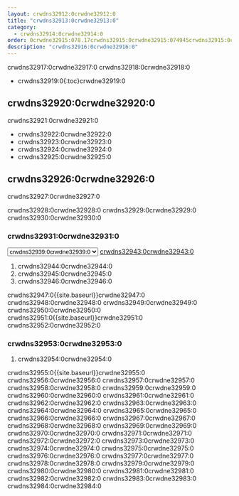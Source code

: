 ```yaml
---
layout: crwdns32912:0crwdne32912:0
title: "crwdns32913:0crwdne32913:0"
category:
  - crwdns32914:0crwdne32914:0
order: 0crwdne32915:078.17crwdns32915:0crwdne32915:074945crwdns32915:0crwdne32915:0
description: "crwdns32916:0crwdne32916:0"
---
```

crwdns32917:0crwdne32917:0 crwdns32918:0crwdne32918:0

- crwdns32919:0{:toc}crwdne32919:0

## crwdns32920:0crwdne32920:0

crwdns32921:0crwdne32921:0

- crwdns32922:0crwdne32922:0
- crwdns32923:0crwdne32923:0
- crwdns32924:0crwdne32924:0
- crwdns32925:0crwdne32925:0

## crwdns32926:0crwdne32926:0

crwdns32927:0crwdne32927:0

crwdns32928:0crwdne32928:0 crwdns32929:0crwdne32929:0 crwdns32930:0crwdne32930:0

### crwdns32931:0crwdne32931:0

<script>
  var amiIds = {
  "ap-northeast-1": "ami-32e6d455",
  "ap-northeast-2": "ami-2cef3242",
  "ap-southeast-1": "ami-7f22a71c",
  "ap-southeast-2": "ami-21111b42",
  "eu-central-1": "ami-7a2ef015",
  "eu-west-1": "ami-ac1a14ca",
  "sa-east-1": "ami-70026d1c",
  "us-east-1": "ami-cb6f1add",
  "us-east-2": "ami-57c7e032",
  "us-west-1": "ami-4fc8ee2f",
  "us-west-2": "ami-c24a2fa2"
  };

  var amiUpdateSelect = function() {
    var s = document.getElementById("ami-select");
    var region = s.options[s.selectedIndex].value;
    document.getElementById("ami-go").href = "https://console.aws.amazon.com/ec2/v2/home?region=" + region + "#LaunchInstanceWizard:ami=" + amiIds[region];
  };
  </script>

<select id="ami-select" onchange="amiUpdateSelect()"> <option value="ap-northeast-1">crwdns32932:0crwdne32932:0</option> <option value="ap-northeast-2">crwdns32933:0crwdne32933:0</option> <option value="ap-southeast-1">crwdns32934:0crwdne32934:0</option> <option value="ap-southeast-2">crwdns32935:0crwdne32935:0</option> <option value="eu-central-1">crwdns32936:0crwdne32936:0</option> <option value="eu-west-1">crwdns32937:0crwdne32937:0</option> <option value="sa-east-1">crwdns32938:0crwdne32938:0</option> <option value="us-east-1" selected="selected">crwdns32939:0crwdne32939:0</option> <option value="us-east-2">crwdns32940:0crwdne32940:0</option> <option value="us-west-1">crwdns32941:0crwdne32941:0</option> <option value="us-west-2">crwdns32942:0crwdne32942:0</option> </select> <a id="ami-go" href="" class="btn btn-success" data-analytics-action="{{ site.analytics.events.go_button_clicked }}" target="_blank">crwdns32943:0crwdne32943:0</a>
<script>amiUpdateSelect();</script>

1. crwdns32944:0crwdne32944:0 
2. crwdns32945:0crwdne32945:0
3. crwdns32946:0crwdne32946:0 

crwdns32947:0{{site.baseurl}}crwdne32947:0 crwdns32948:0crwdne32948:0 crwdns32949:0crwdne32949:0 crwdns32950:0crwdne32950:0 crwdns32951:0{{site.baseurl}}crwdne32951:0 crwdns32952:0crwdne32952:0

### crwdns32953:0crwdne32953:0

1. crwdns32954:0crwdne32954:0 

crwdns32955:0{{site.baseurl}}crwdne32955:0 crwdns32956:0crwdne32956:0 crwdns32957:0crwdne32957:0 crwdns32958:0crwdne32958:0 crwdns32959:0crwdne32959:0 crwdns32960:0crwdne32960:0 crwdns32961:0crwdne32961:0 crwdns32962:0crwdne32962:0 crwdns32963:0crwdne32963:0 crwdns32964:0crwdne32964:0 crwdns32965:0crwdne32965:0 crwdns32966:0crwdne32966:0 crwdns32967:0crwdne32967:0 crwdns32968:0crwdne32968:0 crwdns32969:0crwdne32969:0 crwdns32970:0crwdne32970:0 crwdns32971:0crwdne32971:0 crwdns32972:0crwdne32972:0 crwdns32973:0crwdne32973:0 crwdns32974:0crwdne32974:0 crwdns32975:0crwdne32975:0 crwdns32976:0crwdne32976:0 crwdns32977:0crwdne32977:0 crwdns32978:0crwdne32978:0 crwdns32979:0crwdne32979:0 crwdns32980:0crwdne32980:0 crwdns32981:0crwdne32981:0 crwdns32982:0crwdne32982:0 crwdns32983:0crwdne32983:0 crwdns32984:0crwdne32984:0

<!---
## Installation in a Data Center

1. Launch a VM with at least 8GB of RAM, 100GB of disk space on the root volume, and a version of Linux that supports Docker, for example Ubuntu Trusty 14.04. 

2. Open ports 22 and 8800 to administrators, open ports 80 and 443 to all users, and optionally open ports 64535-65535 to developers to SSH into builds.

3. Install Replicated, the tool used to package and distribute CircleCI, by running the  `curl https://get.replicated.com/docker | sudo bash` command. **Note:** Docker must not use the device mapper storage driver. Check this by running `sudo docker info | grep "Storage Driver"`.)

4. Visit port 8800 on the machine in a web browser to complete the guided installation process.

5. Complete the process by choosing an SSL certificate option, uploading the license, setting the admin password and hostnames,  enabling GitHub OAuth registration, and defining protocol settings. The application start up process begins by downloading the ~160 MB docker image, so it may take some time to complete. 

6. Open the CircleCI app and click Get Started to authorize your GitHub account. The Add Projects page appears where you can select a project for your first build. 
-->